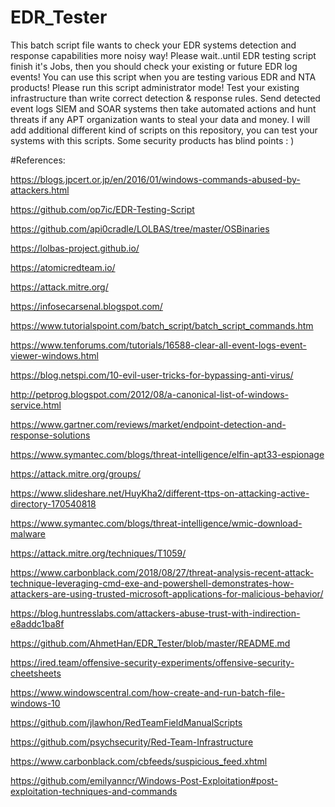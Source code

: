 # EDR_Tester
This batch script file wants to check your EDR systems detection and response capabilities more noisy way!
Please wait..until EDR testing script finish it's Jobs, then you should check your existing or future EDR log events!
You can use this script when you are testing various EDR and NTA products!
Please run this script administrator mode!
Test your existing infrastructure than write correct detection & response rules. Send detected event logs SIEM and SOAR systems then take automated actions and hunt threats if any APT organization wants to steal your data and money. 
I will add additional different kind of scripts on this repository, you can test your systems with this scripts.
Some security products has blind points : )








#References:

https://blogs.jpcert.or.jp/en/2016/01/windows-commands-abused-by-attackers.html

https://github.com/op7ic/EDR-Testing-Script

https://github.com/api0cradle/LOLBAS/tree/master/OSBinaries

https://lolbas-project.github.io/

https://atomicredteam.io/

https://attack.mitre.org/

https://infosecarsenal.blogspot.com/

https://www.tutorialspoint.com/batch_script/batch_script_commands.htm

https://www.tenforums.com/tutorials/16588-clear-all-event-logs-event-viewer-windows.html

https://blog.netspi.com/10-evil-user-tricks-for-bypassing-anti-virus/

http://petprog.blogspot.com/2012/08/a-canonical-list-of-windows-service.html

https://www.gartner.com/reviews/market/endpoint-detection-and-response-solutions

https://www.symantec.com/blogs/threat-intelligence/elfin-apt33-espionage

https://attack.mitre.org/groups/

https://www.slideshare.net/HuyKha2/different-ttps-on-attacking-active-directory-170540818

https://www.symantec.com/blogs/threat-intelligence/wmic-download-malware

https://attack.mitre.org/techniques/T1059/

https://www.carbonblack.com/2018/08/27/threat-analysis-recent-attack-technique-leveraging-cmd-exe-and-powershell-demonstrates-how-attackers-are-using-trusted-microsoft-applications-for-malicious-behavior/

https://blog.huntresslabs.com/attackers-abuse-trust-with-indirection-e8addc1ba8f

https://github.com/AhmetHan/EDR_Tester/blob/master/README.md

https://ired.team/offensive-security-experiments/offensive-security-cheetsheets

https://www.windowscentral.com/how-create-and-run-batch-file-windows-10

https://github.com/jlawhon/RedTeamFieldManualScripts

https://github.com/psychsecurity/Red-Team-Infrastructure

https://www.carbonblack.com/cbfeeds/suspicious_feed.xhtml

https://github.com/emilyanncr/Windows-Post-Exploitation#post-exploitation-techniques-and-commands
